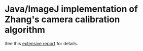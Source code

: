 # Java/ImageJ implementation of Zhang's camera calibration algorithm #

See this [extensive report](https://www.researchgate.net/publication/303233579_Zhang%27s_Camera_Calibration_Algorithm_In-Depth_Tutorial_and_Implementation) for details.